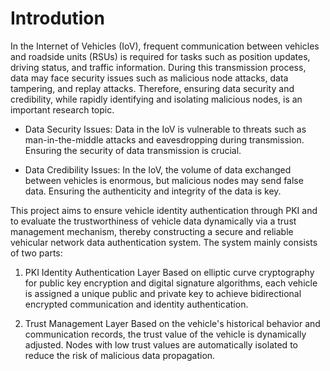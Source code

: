 # Introdution
In the Internet of Vehicles (IoV), frequent communication between vehicles and roadside units (RSUs) is required for tasks such as position updates, driving status, and traffic information. During this transmission process, data may face security issues such as malicious node attacks, data tampering, and replay attacks. Therefore, ensuring data security and credibility, while rapidly identifying and isolating malicious nodes, is an important research topic.

- Data Security Issues: Data in the IoV is vulnerable to threats such as man-in-the-middle attacks and eavesdropping during transmission. Ensuring the security of data transmission is crucial.  

- Data Credibility Issues: In the IoV, the volume of data exchanged between vehicles is enormous, but malicious nodes may send false data. Ensuring the authenticity and integrity of the data is key.

This project aims to ensure vehicle identity authentication through PKI and to evaluate the trustworthiness of vehicle data dynamically via a trust management mechanism, thereby constructing a secure and reliable vehicular network data authentication system.
The system mainly consists of two parts:

1. PKI Identity Authentication Layer
Based on elliptic curve cryptography for public key encryption and digital signature algorithms, each vehicle is assigned a unique public and private key to achieve bidirectional encrypted communication and identity authentication.

2. Trust Management Layer
Based on the vehicle's historical behavior and communication records, the trust value of the vehicle is dynamically adjusted. Nodes with low trust values are automatically isolated to reduce the risk of malicious data propagation.